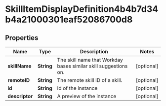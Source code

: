 

# SkillItemDisplayDefinition4b4b7d34b4a21000301eaf52086700d8


## Properties

| Name | Type | Description | Notes |
|------------ | ------------- | ------------- | -------------|
|**skillName** | **String** | The skill name that Workday bases similar skill suggestions on. |  [optional] |
|**remoteID** | **String** | The remote skill ID of a skill. |  [optional] |
|**id** | **String** | Id of the instance |  [optional] |
|**descriptor** | **String** | A preview of the instance |  [optional] |



